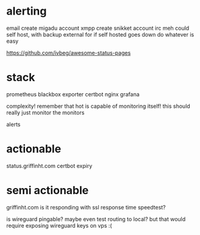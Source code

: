 # alerting
email
    create migadu account
xmpp
    create snikket account
irc
    meh
could self host, with backup external for if self hosted goes down
do whatever is easy



https://github.com/ivbeg/awesome-status-pages
# stack
prometheus
blackbox exporter
certbot
nginx
grafana

complexity! remember that hot is capable of monitoring itself!
this should really just monitor the monitors





alerts
# actionable
status.griffinht.com
    certbot expiry

# semi actionable
griffinht.com
    is it responding with ssl
    response time
    speedtest?

is wireguard pingable? maybe even test routing to local? but that would require exposing wireguard keys on vps :(
